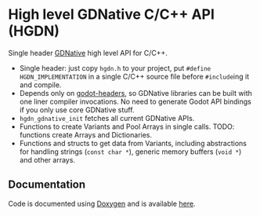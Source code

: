 # High level GDNative C/C++ API (HGDN)
Single header [GDNative](https://docs.godotengine.org/en/stable/tutorials/plugins/gdnative/gdnative-c-example.html)
high level API for C/C++.

- Single header: just copy `hgdn.h` to your project, put `#define HGDN_IMPLEMENTATION`
  in a single C/C++ source file before `#include`ing it and compile.
- Depends only on [godot-headers](https://github.com/godotengine/godot-headers),
  so GDNative libraries can be built with one liner compiler invocations.
  No need to generate Godot API bindings if you only use core GDNative stuff.
- `hgdn_gdnative_init` fetches all current GDNative APIs.
- Functions to create Variants and Pool Arrays in single calls.
  TODO: functions create Arrays and Dictionaries.
- Functions and structs to get data from Variants, including abstractions for
  handling strings (`const char *`), generic memory buffers (`void *`) and
  other arrays.


## Documentation
Code is documented using [Doxygen](https://www.doxygen.nl) and is available [here](https://gilzoide.github.io/high-level-gdnative/).
